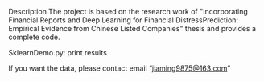 Description
The project is based on the research work of "Incorporating Financial Reports and Deep Learning for Financial DistressPrediction: Empirical Evidence from Chinese Listed Companies" thesis and provides a complete code.

SklearnDemo.py: print results

If you want the data, please contact email “jiaming9875@163.com”
